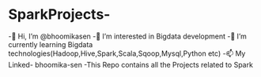# SparkProjects-
-👋 Hi, I’m @bhoomikasen
-👀 I’m interested in Bigdata development
-🌱 I’m currently learning Bigdata technologies(Hadoop,Hive,Spark,Scala,Sqoop,Mysql,Python etc)
-📫 My Linked- bhoomika-sen
-This Repo contains all the Projects related to Spark
